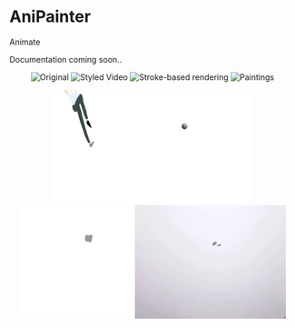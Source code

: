 # AniPainter
Animate

Documentation coming soon..

<p align="center">
    <img src="images/atta_original.gif" height="200" title="Original">
    <img src="images/atta_styled.gif" height="200" alt="Styled Video">
    <img src="images/atta_sbr.gif" height="200" alt="Stroke-based rendering">
    <img src="images/atta_painted.gif" height="200" alt="Paintings">
</p>

<p align="center">
    <img src="images/coolin_original.gif" height="200" title="Original">
    <img src="images/coolin_sbr.gif" height="200" alt="Stroke-based rendering">
    <img src="images/coolin_painted.gif" height="200" alt="Paintings">
</p>